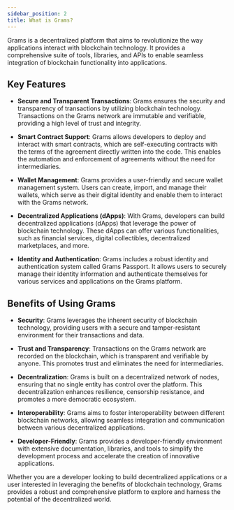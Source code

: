 ```yaml
---
sidebar_position: 2
title: What is Grams?
---
```


Grams is a decentralized platform that aims to revolutionize the way applications interact with blockchain technology. It provides a comprehensive suite of tools, libraries, and APIs to enable seamless integration of blockchain functionality into applications.

## Key Features

- **Secure and Transparent Transactions**: Grams ensures the security and transparency of transactions by utilizing blockchain technology. Transactions on the Grams network are immutable and verifiable, providing a high level of trust and integrity.

- **Smart Contract Support**: Grams allows developers to deploy and interact with smart contracts, which are self-executing contracts with the terms of the agreement directly written into the code. This enables the automation and enforcement of agreements without the need for intermediaries.

- **Wallet Management**: Grams provides a user-friendly and secure wallet management system. Users can create, import, and manage their wallets, which serve as their digital identity and enable them to interact with the Grams network.

- **Decentralized Applications (dApps)**: With Grams, developers can build decentralized applications (dApps) that leverage the power of blockchain technology. These dApps can offer various functionalities, such as financial services, digital collectibles, decentralized marketplaces, and more.

- **Identity and Authentication**: Grams includes a robust identity and authentication system called Grams Passport. It allows users to securely manage their identity information and authenticate themselves for various services and applications on the Grams platform.

## Benefits of Using Grams

- **Security**: Grams leverages the inherent security of blockchain technology, providing users with a secure and tamper-resistant environment for their transactions and data.

- **Trust and Transparency**: Transactions on the Grams network are recorded on the blockchain, which is transparent and verifiable by anyone. This promotes trust and eliminates the need for intermediaries.

- **Decentralization**: Grams is built on a decentralized network of nodes, ensuring that no single entity has control over the platform. This decentralization enhances resilience, censorship resistance, and promotes a more democratic ecosystem.

- **Interoperability**: Grams aims to foster interoperability between different blockchain networks, allowing seamless integration and communication between various decentralized applications.

- **Developer-Friendly**: Grams provides a developer-friendly environment with extensive documentation, libraries, and tools to simplify the development process and accelerate the creation of innovative applications.

Whether you are a developer looking to build decentralized applications or a user interested in leveraging the benefits of blockchain technology, Grams provides a robust and comprehensive platform to explore and harness the potential of the decentralized world.